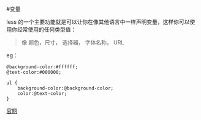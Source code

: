 
#变量

less 的一个主要功能就是可以让你在像其他语言中一样声明变量，这样你可以使用你经常使用的任何类型值：
>像 颜色，尺寸， 选择器， 字体名称， URL


eg：
```
@background-color:#ffffff;
@text-color:#000000;

ul {
	background-color:@background-color;
	color:@text-color;
}
```


[官网](http://lesscss.org/features/)